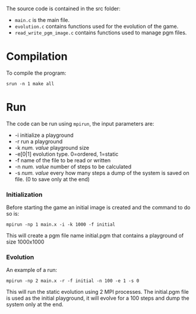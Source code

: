 The source code is contained in the src folder:
* `main.c` is the main file.
* `evolution.c` contains functions used for the evolution of the game.
* `read_write_pgm_image.c` contains functions used to manage pgm files.

# Compilation
To compile the program:
```
srun -n 1 make all
```
# Run
The code can be run using `mpirun`, the input parameters are:
* -i initialize a playground 
* -r run a playground
* -k _num. value_ playground size
* -e[0|1] evolution type. 0=ordered, 1=static
* -f name of the file to be read or written
* -n _num. value_ number of steps to be calculated
* -s _num. value_ every how many steps a dump of the system is saved on file. (0 to save only at the end)

### Initialization
Before starting the game an initial image is created and the command to do so is:
```
mpirun -np 1 main.x -i -k 1000 -f initial
```
This will create a pgm file name initial.pgm that contains a playground of size 1000x1000

### Evolution
An example of a run:
```
mpirun -np 2 main.x -r -f initial -n 100 -e 1 -s 0
```
This will run the static evolution using 2 MPI processes. The initial.pgm file is used as the initial playground, it will evolve for a 100 steps and dump the system only at the end.
